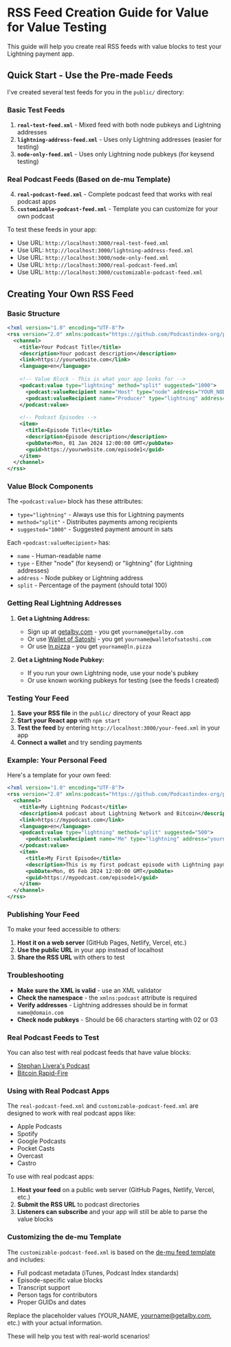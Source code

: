 # RSS Feed Creation Guide for Value for Value Testing

This guide will help you create real RSS feeds with value blocks to test your Lightning payment app.

## Quick Start - Use the Pre-made Feeds

I've created several test feeds for you in the `public/` directory:

### Basic Test Feeds
1. **`real-test-feed.xml`** - Mixed feed with both node pubkeys and Lightning addresses
2. **`lightning-address-feed.xml`** - Uses only Lightning addresses (easier for testing)
3. **`node-only-feed.xml`** - Uses only Lightning node pubkeys (for keysend testing)

### Real Podcast Feeds (Based on de-mu Template)
4. **`real-podcast-feed.xml`** - Complete podcast feed that works with real podcast apps
5. **`customizable-podcast-feed.xml`** - Template you can customize for your own podcast

To test these feeds in your app:
- Use URL: `http://localhost:3000/real-test-feed.xml`
- Use URL: `http://localhost:3000/lightning-address-feed.xml`
- Use URL: `http://localhost:3000/node-only-feed.xml`
- Use URL: `http://localhost:3000/real-podcast-feed.xml`
- Use URL: `http://localhost:3000/customizable-podcast-feed.xml`

## Creating Your Own RSS Feed

### Basic Structure

```xml
<?xml version="1.0" encoding="UTF-8"?>
<rss version="2.0" xmlns:podcast="https://github.com/Podcastindex-org/podcast-namespace/blob/main/docs/1.0.md">
  <channel>
    <title>Your Podcast Title</title>
    <description>Your podcast description</description>
    <link>https://yourwebsite.com</link>
    <language>en</language>
    
    <!-- Value Block - This is what your app looks for -->
    <podcast:value type="lightning" method="split" suggested="1000">
      <podcast:valueRecipient name="Host" type="node" address="YOUR_NODE_PUBKEY" split="70" />
      <podcast:valueRecipient name="Producer" type="lightning" address="yourname@getalby.com" split="30" />
    </podcast:value>
    
    <!-- Podcast Episodes -->
    <item>
      <title>Episode Title</title>
      <description>Episode description</description>
      <pubDate>Mon, 01 Jan 2024 12:00:00 GMT</pubDate>
      <guid>https://yourwebsite.com/episode1</guid>
    </item>
  </channel>
</rss>
```

### Value Block Components

The `<podcast:value>` block has these attributes:
- `type="lightning"` - Always use this for Lightning payments
- `method="split"` - Distributes payments among recipients
- `suggested="1000"` - Suggested payment amount in sats

Each `<podcast:valueRecipient>` has:
- `name` - Human-readable name
- `type` - Either "node" (for keysend) or "lightning" (for Lightning addresses)
- `address` - Node pubkey or Lightning address
- `split` - Percentage of the payment (should total 100)

### Getting Real Lightning Addresses

1. **Get a Lightning Address:**
   - Sign up at [getalby.com](https://getalby.com) - you get `yourname@getalby.com`
   - Or use [Wallet of Satoshi](https://walletofsatoshi.com) - you get `yourname@walletofsatoshi.com`
   - Or use [ln.pizza](https://ln.pizza) - you get `yourname@ln.pizza`

2. **Get a Lightning Node Pubkey:**
   - If you run your own Lightning node, use your node's pubkey
   - Or use known working pubkeys for testing (see the feeds I created)

### Testing Your Feed

1. **Save your RSS file** in the `public/` directory of your React app
2. **Start your React app** with `npm start`
3. **Test the feed** by entering `http://localhost:3000/your-feed.xml` in your app
4. **Connect a wallet** and try sending payments

### Example: Your Personal Feed

Here's a template for your own feed:

```xml
<?xml version="1.0" encoding="UTF-8"?>
<rss version="2.0" xmlns:podcast="https://github.com/Podcastindex-org/podcast-namespace/blob/main/docs/1.0.md">
  <channel>
    <title>My Lightning Podcast</title>
    <description>A podcast about Lightning Network and Bitcoin</description>
    <link>https://mypodcast.com</link>
    <language>en</language>
    <podcast:value type="lightning" method="split" suggested="500">
      <podcast:valueRecipient name="Me" type="lightning" address="yourname@getalby.com" split="100" />
    </podcast:value>
    <item>
      <title>My First Episode</title>
      <description>This is my first podcast episode with Lightning payments!</description>
      <pubDate>Mon, 05 Feb 2024 12:00:00 GMT</pubDate>
      <guid>https://mypodcast.com/episode1</guid>
    </item>
  </channel>
</rss>
```

### Publishing Your Feed

To make your feed accessible to others:

1. **Host it on a web server** (GitHub Pages, Netlify, Vercel, etc.)
2. **Use the public URL** in your app instead of localhost
3. **Share the RSS URL** with others to test

### Troubleshooting

- **Make sure the XML is valid** - use an XML validator
- **Check the namespace** - the `xmlns:podcast` attribute is required
- **Verify addresses** - Lightning addresses should be in format `name@domain.com`
- **Check node pubkeys** - Should be 66 characters starting with 02 or 03

### Real Podcast Feeds to Test

You can also test with real podcast feeds that have value blocks:
- [Stephan Livera's Podcast](https://stephanlivera.com/feed/)
- [Bitcoin Rapid-Fire](https://anchor.fm/s/1c1c1c1c/podcast/rss)

### Using with Real Podcast Apps

The `real-podcast-feed.xml` and `customizable-podcast-feed.xml` are designed to work with real podcast apps like:
- Apple Podcasts
- Spotify
- Google Podcasts
- Pocket Casts
- Overcast
- Castro

To use with real podcast apps:
1. **Host your feed** on a public web server (GitHub Pages, Netlify, Vercel, etc.)
2. **Submit the RSS URL** to podcast directories
3. **Listeners can subscribe** and your app will still be able to parse the value blocks

### Customizing the de-mu Template

The `customizable-podcast-feed.xml` is based on the [de-mu feed template](https://github.com/de-mu/demu-feed-template) and includes:
- Full podcast metadata (iTunes, Podcast Index standards)
- Episode-specific value blocks
- Transcript support
- Person tags for contributors
- Proper GUIDs and dates

Replace the placeholder values (YOUR_NAME, yourname@getalby.com, etc.) with your actual information.

These will help you test with real-world scenarios! 